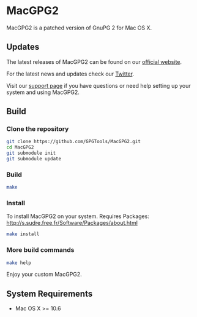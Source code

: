 MacGPG2
=======

MacGPG2 is a patched version of GnuPG 2 for Mac OS X.


Updates
-------

The latest releases of MacGPG2 can be found on our [official website](https://gpgtools.org/macgpg2/).

For the latest news and updates check our [Twitter](https://twitter.com/gpgtools).

Visit our [support page](http://support.gpgtools.org) if you have questions or need help setting up your system and using MacGPG2.


Build
-----

### Clone the repository
```bash
git clone https://github.com/GPGTools/MacGPG2.git
cd MacGPG2
git submodule init
git submodule update
```

### Build
```bash
make
```

### Install
To install MacGPG2 on your system.
Requires Packages: http://s.sudre.free.fr/Software/Packages/about.html
```bash
make install
```

### More build commands
```bash
make help
```

Enjoy your custom MacGPG2.


System Requirements
-------------------

* Mac OS X >= 10.6
